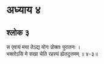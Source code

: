 # अध्याय ४

## श्लोक ३

स एवायं मया तेऽद्य योगः प्रोक्तः पुरातनः ।<br>भक्तोऽसि मे सखा चेति रहस्यं ह्येतदुत्तमम् ॥ ४-३॥<br><br>

